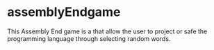 # assemblyEndgame
This Assembly End game is a that allow the user to project or safe the programming language through selecting random words. 
